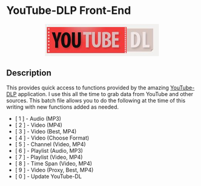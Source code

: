 # YouTube-DLP Front-End

<p align="center">
  <img src="images/youtubedl.jpg">
</p>

## Description

This provides quick access to functions provided by the amazing [YouTube-DLP](https://github.com/yt-dlp/yt-dlp) application. I use this all the time to grab data from YouTube and other sources. This batch file allows you to do the following at the time of this writing with new functions added as needed.

- [ 1 ] - Audio (MP3)
- [ 2 ] - Video (MP4)
- [ 3 ] - Video (Best, MP4)
- [ 4 ] - Video (Choose Format)
- [ 5 ] - Channel (Video, MP4)
- [ 6 ] - Playlist (Audio, MP3)
- [ 7 ] - Playlist (Video, MP4)
- [ 8 ] - Time Span (Video, MP4)
- [ 9 ] - Video (Proxy, Best, MP4)
- [ 0 ] - Update YouTube-DL